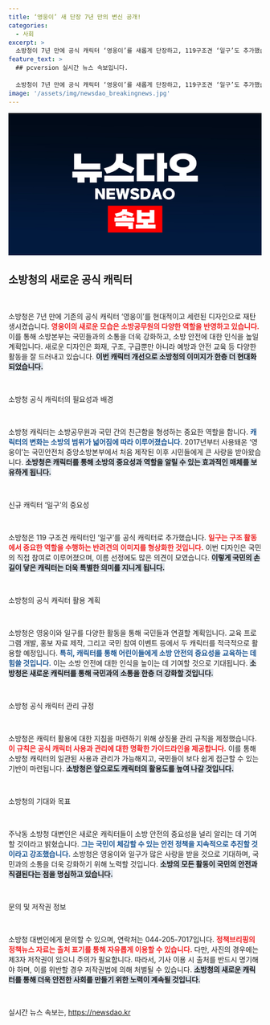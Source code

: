 ```yaml
---
title: ‘영웅이’ 새 단장 7년 만의 변신 공개!
categories:
  - 사회
excerpt: >
  소방청이 7년 만에 공식 캐릭터 ‘영웅이’를 새롭게 단장하고, 119구조견 ‘일구’도 추가했습니다. 현대적이고 세련된 이미지로 재탄생한 이 캐릭터들은 소방 안전의 중요성을 알리는 데 큰 역할을 할 것으로 기대됩니다.
feature_text: >
  ## pcversion 실시간 뉴스 속보입니다.

  소방청이 7년 만에 공식 캐릭터 ‘영웅이’를 새롭게 단장하고, 119구조견 ‘일구’도 추가했습니다. 현대적이고 세련된 이미지로 재탄생한 이 캐릭터들은 소방 안전의 중요성을 알리는 데 큰 역할을 할 것으로 기대됩니다.
image: '/assets/img/newsdao_breakingnews.jpg'
---
```


<p><img src="/assets/img/newsdao_breakingnews.jpg" alt="pcversion 속보" /></p>

<h2 data-ke-size="size26">소방청의 새로운 공식 캐릭터</h2>

<p data-ke-size="size16">&nbsp;</p>

<p>소방청은 7년 만에 기존의 공식 캐릭터 ‘영웅이’를 현대적이고 세련된 디자인으로 재탄생시켰습니다. <b><span style="color: #ee2323;">영웅이의 새로운 모습은 소방공무원의 다양한 역할을 반영하고 있습니다.</span></b> 이를 통해 소방본부는 국민들과의 소통을 더욱 강화하고, 소방 안전에 대한 인식을 높일 계획입니다. 새로운 디자인은 화재, 구조, 구급뿐만 아니라 예방과 안전 교육 등 다양한 활동을 잘 드러내고 있습니다. <b><span style="background-color: #21538527;">이번 캐릭터 개선으로 소방청의 이미지가 한층 더 현대화되었습니다.</span></b> </p>

<p data-ke-size="size16">&nbsp;</p>

<p>소방청 공식 캐릭터의 필요성과 배경</p>

<p data-ke-size="size16">&nbsp;</p>

<p>소방청 캐릭터는 소방공무원과 국민 간의 친근함을 형성하는 중요한 역할을 합니다. <b><span style="color: #1a5490;">캐릭터의 변화는 소방의 범위가 넓어짐에 따라 이루어졌습니다.</span></b> 2017년부터 사용돼온 ‘영웅이’는 국민안전처 중앙소방본부에서 처음 제작된 이후 시민들에게 큰 사랑을 받아왔습니다. <b><span style="background-color: #21538527;">소방청은 캐릭터를 통해 소방의 중요성과 역할을 알릴 수 있는 효과적인 매체를 보유하게 됩니다.</span></b> </p>

<p data-ke-size="size16">&nbsp;</p>

<p>신규 캐릭터 ‘일구’의 중요성 </p>

<p data-ke-size="size16">&nbsp;</p>

<p>소방청은 119 구조견 캐릭터인 ‘일구’를 공식 캐릭터로 추가했습니다. <b><span style="color: #ee2323;">일구는 구조 활동에서 중요한 역할을 수행하는 반려견의 이미지를 형상화한 것입니다.</span></b> 이번 디자인은 국민의 직접 참여로 이루어졌으며, 이름 선정에도 많은 의견이 모였습니다. <b><span style="background-color: #21538527;">이렇게 국민의 손길이 닿은 캐릭터는 더욱 특별한 의미를 지니게 됩니다.</span></b> </p>

<p data-ke-size="size16">&nbsp;</p>

<p>소방청의 공식 캐릭터 활용 계획</p>

<p data-ke-size="size16">&nbsp;</p>

<p>소방청은 영웅이와 일구를 다양한 활동을 통해 국민들과 연결할 계획입니다. 교육 프로그램 개발, 홍보 자료 제작, 그리고 국민 참여 이벤트 등에서 두 캐릭터를 적극적으로 활용할 예정입니다. <b><span style="color: #1a5490;">특히, 캐릭터를 통해 어린이들에게 소방 안전의 중요성을 교육하는 데 힘쓸 것입니다.</span></b> 이는 소방 안전에 대한 인식을 높이는 데 기여할 것으로 기대됩니다. <b><span style="background-color: #21538527;">소방청은 새로운 캐릭터를 통해 국민과의 소통을 한층 더 강화할 것입니다.</span></b> </p>

<p data-ke-size="size16">&nbsp;</p>

<p>소방청 공식 캐릭터 관리 규정</p>

<p data-ke-size="size16">&nbsp;</p>

<p>소방청은 캐릭터 활용에 대한 지침을 마련하기 위해 상징물 관리 규칙을 제정했습니다. <b><span style="color: #ee2323;">이 규칙은 공식 캐릭터 사용과 관리에 대한 명확한 가이드라인을 제공합니다.</span></b> 이를 통해 소방청 캐릭터의 일관된 사용과 관리가 가능해지고, 국민들이 보다 쉽게 접근할 수 있는 기반이 마련됩니다. <b><span style="background-color: #21538527;">소방청은 앞으로도 캐릭터의 활용도를 높여 나갈 것입니다.</span></b> </p>

<p data-ke-size="size16">&nbsp;</p>

<p>소방청의 기대와 목표</p>

<p data-ke-size="size16">&nbsp;</p>

<p>주낙동 소방청 대변인은 새로운 캐릭터들이 소방 안전의 중요성을 널리 알리는 데 기여할 것이라고 밝혔습니다. <b><span style="color: #1a5490;">그는 국민이 체감할 수 있는 안전 정책을 지속적으로 추진할 것이라고 강조했습니다.</span></b> 소방청은 영웅이와 일구가 많은 사랑을 받을 것으로 기대하며, 국민과의 소통을 더욱 강화하기 위해 노력할 것입니다. <b><span style="background-color: #21538527;">소방의 모든 활동이 국민의 안전과 직결된다는 점을 명심하고 있습니다.</span></b> </p>

<p data-ke-size="size16">&nbsp;</p>

<p>문의 및 저작권 정보</p>

<p data-ke-size="size16">&nbsp;</p>

<p>소방청 대변인에게 문의할 수 있으며, 연락처는 044-205-7017입니다. <b><span style="color: #ee2323;">정책브리핑의 정책뉴스 자료는 출처 표기를 통해 자유롭게 이용할 수 있습니다.</span></b> 다만, 사진의 경우에는 제3자 저작권이 있으니 주의가 필요합니다. 따라서, 기사 이용 시 출처를 반드시 명기해야 하며, 이를 위반할 경우 저작권법에 의해 처벌될 수 있습니다. <b><span style="background-color: #21538527;">소방청의 새로운 캐릭터를 통해 더욱 안전한 사회를 만들기 위한 노력이 계속될 것입니다.</span></b> </p>

<p data-ke-size="size16">&nbsp;</p>
실시간 뉴스 속보는, <a href="https://newsdao.kr" rel="dofollow">https://newsdao.kr</a>


